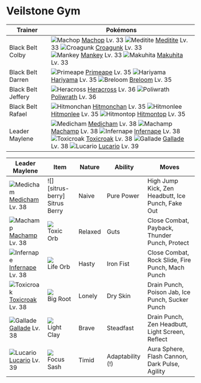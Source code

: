 # Veilstone Gym

Trainer                    | Pokémons
---                        | ---
Black Belt Colby           | ![][066]  [Machop] Lv. 33  ![][307]  [Meditite] Lv. 33  ![][453]  [Croagunk] Lv. 33 <br> ![][056]  [Mankey] Lv. 33  ![][296]  [Makuhita] Lv. 33
Black Belt Darren          | ![][057]  [Primeape] Lv. 35  ![][297]  [Hariyama] Lv. 35  ![][286]  [Breloom] Lv. 35
Black Belt Jeffery         | ![][214]  [Heracross] Lv. 36  ![][062]  [Poliwrath] Lv. 36
Black Belt Rafael          | ![][107]  [Hitmonchan] Lv. 35  ![][106]  [Hitmonlee] Lv. 35  ![][237]  [Hitmontop] Lv. 35
Leader Maylene             | ![][308]  [Medicham] Lv. 38  ![][068]  [Machamp] Lv. 38  ![][392]  [Infernape] Lv. 38 <br> ![][454]  [Toxicroak] Lv. 38  ![][475]  [Gallade] Lv. 38  ![][448]  [Lucario] Lv. 39

Leader Maylene     | Item         | Nature  | Ability       | Moves
---                | ---          | ---     | ---           | ---
![][308]<br> [Medicham] Lv. 38        | ![][sitrus-berry]<br> Sitrus Berry      | Naive    | Pure Power          | High Jump Kick, Zen Headbutt, Ice Punch, Fake Out
![][068]<br> [Machamp] Lv. 38         | ![][toxic-orb]<br> Toxic Orb            | Relaxed  | Guts                | Close Combat, Payback, Thunder Punch, Protect
![][392]<br> [Infernape] Lv. 38       | ![][life-orb]<br> Life Orb              | Hasty    | Iron Fist           | Close Combat, Rock Slide, Fire Punch, Mach Punch
![][454]<br> [Toxicroak] Lv. 38       | ![][big-root]<br> Big Root              | Lonely   | Dry Skin            | Drain Punch, Poison Jab, Ice Punch, Sucker Punch
![][475]<br> [Gallade] Lv. 38         | ![][light-clay]<br> Light Clay          | Brave    | Steadfast           | Drain Punch, Zen Headbutt, Light Screen, Reflect
![][448]<br> [Lucario] Lv. 39         | ![][focus-sash]<br> Focus Sash          | Timid    | Adaptability (!)    | Aura Sphere, Flash Cannon, Dark Pulse, Agility
[056]: https://raw.githubusercontent.com/PokeAPI/sprites/master/sprites/pokemon/56.png "Mankey"
[057]: https://raw.githubusercontent.com/PokeAPI/sprites/master/sprites/pokemon/57.png "Primeape"
[062]: https://raw.githubusercontent.com/PokeAPI/sprites/master/sprites/pokemon/62.png "Poliwrath"
[066]: https://raw.githubusercontent.com/PokeAPI/sprites/master/sprites/pokemon/66.png "Machop"
[068]: https://raw.githubusercontent.com/PokeAPI/sprites/master/sprites/pokemon/68.png "Machamp"
[106]: https://raw.githubusercontent.com/PokeAPI/sprites/master/sprites/pokemon/106.png "Hitmonlee"
[107]: https://raw.githubusercontent.com/PokeAPI/sprites/master/sprites/pokemon/107.png "Hitmonchan"
[214]: https://raw.githubusercontent.com/PokeAPI/sprites/master/sprites/pokemon/214.png "Heracross"
[237]: https://raw.githubusercontent.com/PokeAPI/sprites/master/sprites/pokemon/237.png "Hitmontop"
[286]: https://raw.githubusercontent.com/PokeAPI/sprites/master/sprites/pokemon/286.png "Breloom"
[296]: https://raw.githubusercontent.com/PokeAPI/sprites/master/sprites/pokemon/296.png "Makuhita"
[297]: https://raw.githubusercontent.com/PokeAPI/sprites/master/sprites/pokemon/297.png "Hariyama"
[307]: https://raw.githubusercontent.com/PokeAPI/sprites/master/sprites/pokemon/307.png "Meditite"
[308]: https://raw.githubusercontent.com/PokeAPI/sprites/master/sprites/pokemon/308.png "Medicham"
[392]: https://raw.githubusercontent.com/PokeAPI/sprites/master/sprites/pokemon/392.png "Infernape"
[448]: https://raw.githubusercontent.com/PokeAPI/sprites/master/sprites/pokemon/448.png "Lucario"
[453]: https://raw.githubusercontent.com/PokeAPI/sprites/master/sprites/pokemon/453.png "Croagunk"
[454]: https://raw.githubusercontent.com/PokeAPI/sprites/master/sprites/pokemon/454.png "Toxicroak"
[475]: https://raw.githubusercontent.com/PokeAPI/sprites/master/sprites/pokemon/475.png "Gallade"
[Mankey]: /pokemon_changes/056.md
[Primeape]: /pokemon_changes/057.md
[Poliwrath]: /pokemon_changes/062.md
[Machop]: /pokemon_changes/066.md
[Machamp]: /pokemon_changes/068.md
[Hitmonlee]: /pokemon_changes/106.md
[Hitmonchan]: /pokemon_changes/107.md
[Heracross]: /pokemon_changes/214.md
[Hitmontop]: /pokemon_changes/237.md
[Breloom]: /pokemon_changes/286.md
[Makuhita]: /pokemon_changes/296.md
[Hariyama]: /pokemon_changes/297.md
[Meditite]: /pokemon_changes/307.md
[Medicham]: /pokemon_changes/308.md
[Infernape]: /pokemon_changes/392.md
[Lucario]: /pokemon_changes/448.md
[Croagunk]: /pokemon_changes/453.md
[Toxicroak]: /pokemon_changes/454.md
[Gallade]: /pokemon_changes/475.md
[big-root]: https://raw.githubusercontent.com/PokeAPI/sprites/master/sprites/items/big-root.png
[focus-sash]: https://raw.githubusercontent.com/PokeAPI/sprites/master/sprites/items/focus-sash.png
[toxic-orb]: https://raw.githubusercontent.com/PokeAPI/sprites/master/sprites/items/toxic-orb.png
[life-orb]: https://raw.githubusercontent.com/PokeAPI/sprites/master/sprites/items/life-orb.png
[light-clay]: https://raw.githubusercontent.com/PokeAPI/sprites/master/sprites/items/light-clay.png
